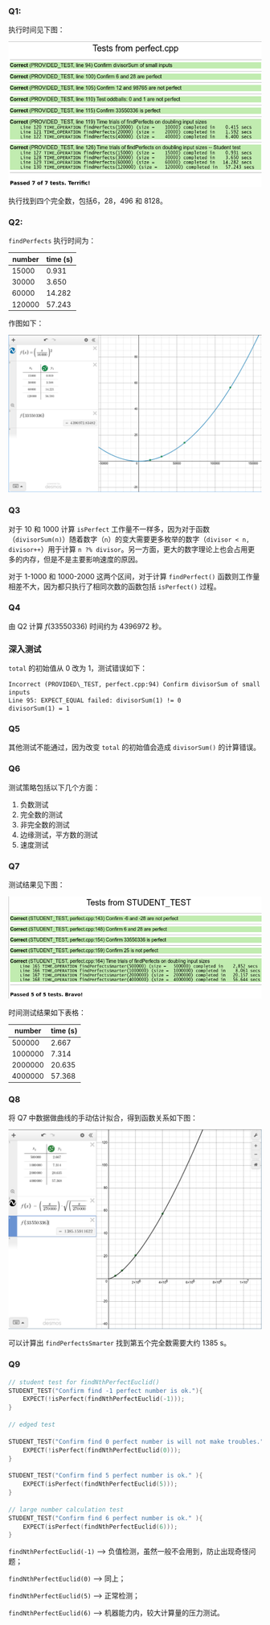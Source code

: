 ### Q1:

执行时间见下图：

![p1](assets/Students-test.png)

执行找到四个完全数，包括6，28，496 和 8128。

### Q2:

`findPerfects` 执行时间为：

| number | time (s) |
|--------|----------|
| 15000  | 0.931    |
| 30000  | 3.650    |
| 60000  | 14.282   |
| 120000 | 57.243   |

作图如下：

![p2](assets/predicted-time-for-4th-perfectnumber.png)

### Q3

对于 10 和 1000 计算 `isPerfect` 工作量不一样多，因为对于函数（`divisorSum(n)`）随着数字（`n`）的变大需要更多枚举的数字（`divisor < n, divisor++`）用于计算 `n ?% divisor`。另一方面，更大的数字理论上也会占用更多的内存，但是不是主要影响速度的原因。

对于 1-1000 和 1000-2000 这两个区间，对于计算 `findPerfect()` 函数则工作量相差不大，因为都只执行了相同次数的函数包括 `isPerfect()` 过程。

### Q4

由 Q2 计算 $f(33550336)$ 时间约为 4396972 秒。

### 深入测试

`total` 的初始值从 0 改为 1，测试错误如下：

```
Incorrect (PROVIDED\_TEST, perfect.cpp:94) Confirm divisorSum of small inputs
Line 95: EXPECT_EQUAL failed: divisorSum(1) != 0
divisorSum(1) = 1
```

### Q5

其他测试不能通过，因为改变 `total` 的初始值会造成 `divisorSum()` 的计算错误。

### Q6

测试策略包括以下几个方面：

1. 负数测试
2. 完全数的测试
3. 非完全数的测试
4. 边缘测试，平方数的测试
5. 速度测试

### Q7

测试结果见下图：

![p3](assets/smarter-student-test.png) 

时间测试结果如下表格：

| number  | time (s) |
|---------|----------|
| 500000  | 2.667    |
| 1000000 | 7.314    |
| 2000000 | 20.635   |
| 4000000 | 57.368   |

### Q8

将 Q7 中数据做曲线的手动估计拟合，得到函数关系如下图：

![p4](assets/smarter-predicted-time-for-5th.png) 

可以计算出 `findPerfectsSmarter` 找到第五个完全数需要大约 1385 s。


### Q9

```cpp
// student test for findNthPerfectEuclid()
STUDENT_TEST("Confirm find -1 perfect number is ok."){
    EXPECT(!isPerfect(findNthPerfectEuclid(-1)));
}

// edged test

STUDENT_TEST("Confirm find 0 perfect number is will not make troubles."){
    EXPECT(!isPerfect(findNthPerfectEuclid(0)));
}

STUDENT_TEST("Confirm find 5 perfect number is ok." ){
    EXPECT(isPerfect(findNthPerfectEuclid(5)));
}

// large number calculation test
STUDENT_TEST("Confirm find 6 perfect number is ok." ){
    EXPECT(isPerfect(findNthPerfectEuclid(6)));
}
```

`findNthPerfectEuclid(-1)`  --> 负值检测，虽然一般不会用到，防止出现奇怪问题；

`findNthPerfectEuclid(0)`  --> 同上；

`findNthPerfectEuclid(5)` --> 正常检测；

`findNthPerfectEuclid(6)` --> 机器能力内，较大计算量的压力测试。




